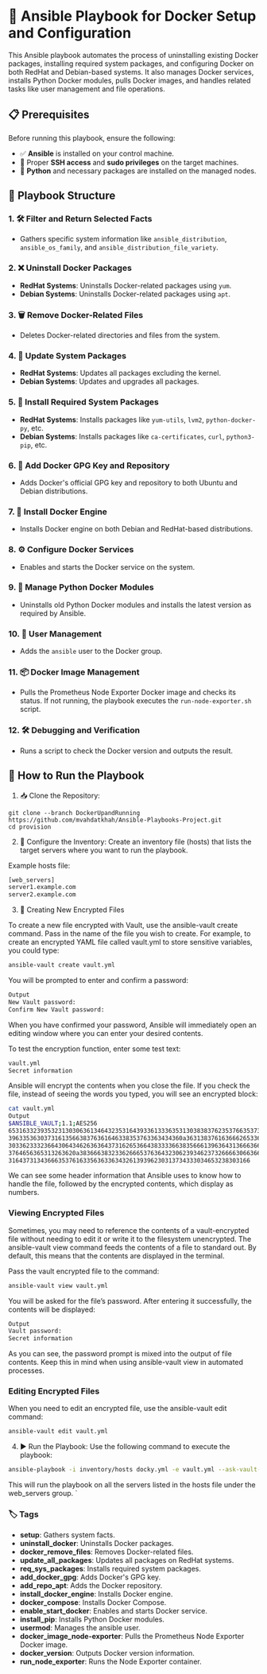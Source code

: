 # 🚀 Ansible Playbook for Docker Setup and Configuration

This Ansible playbook automates the process of uninstalling existing Docker packages, installing required system packages, and configuring Docker on both RedHat and Debian-based systems. It also manages Docker services, installs Python Docker modules, pulls Docker images, and handles related tasks like user management and file operations.

## 📋 Prerequisites

Before running this playbook, ensure the following:

- ✅ **Ansible** is installed on your control machine.
- 🔑 Proper **SSH access** and **sudo privileges** on the target machines.
- 🐍 **Python** and necessary packages are installed on the managed nodes.

## 📂 Playbook Structure

### 1. 🛠️ Filter and Return Selected Facts
- Gathers specific system information like `ansible_distribution`, `ansible_os_family`, and `ansible_distribution_file_variety`.

### 2. ❌ Uninstall Docker Packages
- **RedHat Systems**: Uninstalls Docker-related packages using `yum`.
- **Debian Systems**: Uninstalls Docker-related packages using `apt`.

### 3. 🗑️ Remove Docker-Related Files
- Deletes Docker-related directories and files from the system.

### 4. 🔄 Update System Packages
- **RedHat Systems**: Updates all packages excluding the kernel.
- **Debian Systems**: Updates and upgrades all packages.

### 5. 🧰 Install Required System Packages
- **RedHat Systems**: Installs packages like `yum-utils`, `lvm2`, `python-docker-py`, etc.
- **Debian Systems**: Installs packages like `ca-certificates`, `curl`, `python3-pip`, etc.

### 6. 🔑 Add Docker GPG Key and Repository
- Adds Docker's official GPG key and repository to both Ubuntu and Debian distributions.

### 7. 🐳 Install Docker Engine
- Installs Docker engine on both Debian and RedHat-based distributions.

### 8. ⚙️ Configure Docker Services
- Enables and starts the Docker service on the system.

### 9. 🐍 Manage Python Docker Modules
- Uninstalls old Python Docker modules and installs the latest version as required by Ansible.

### 10. 👤 User Management
- Adds the `ansible` user to the Docker group.

### 11. 📦 Docker Image Management
- Pulls the Prometheus Node Exporter Docker image and checks its status. If not running, the playbook executes the `run-node-exporter.sh` script.

### 12. 🛠️ Debugging and Verification
- Runs a script to check the Docker version and outputs the result.


## 🚀 How to Run the Playbook
1. 📥 Clone the Repository:
```bahs
git clone --branch DockerUpandRunning https://github.com/mvahdatkhah/Ansible-Playbooks-Project.git
cd provision
```

2. 📝 Configure the Inventory: Create an inventory file (hosts) that lists the target servers where you want to run the playbook.

Example hosts file:
```bash
[web_servers]
server1.example.com
server2.example.com
```
3. 🔐 Creating New Encrypted Files

To create a new file encrypted with Vault, use the ansible-vault create command. Pass in the name of the file you wish to create. For example, to create an encrypted YAML file called vault.yml to store sensitive variables, you could type:
```bash
ansible-vault create vault.yml
```
You will be prompted to enter and confirm a password:

```bash
Output
New Vault password: 
Confirm New Vault password:
```

When you have confirmed your password, Ansible will immediately open an editing window where you can enter your desired contents.

To test the encryption function, enter some test text:
```bash
vault.yml
Secret information
```

Ansible will encrypt the contents when you close the file. If you check the file, instead of seeing the words you typed, you will see an encrypted block:
```bash
cat vault.yml
Output
$ANSIBLE_VAULT;1.1;AES256
65316332393532313030636134643235316439336133363531303838376235376635373430336333
3963353630373161356638376361646338353763363434360a363138376163666265336433633664
30336233323664306434626363643731626536643833336638356661396364313666366231616261
3764656365313263620a383666383233626665376364323062393462373266663066366536306163
31643731343666353761633563633634326139396230313734333034653238303166
```
We can see some header information that Ansible uses to know how to handle the file, followed by the encrypted contents, which display as numbers.

### Viewing Encrypted Files
Sometimes, you may need to reference the contents of a vault-encrypted file without needing to edit it or write it to the filesystem unencrypted. The ansible-vault view command feeds the contents of a file to standard out. By default, this means that the contents are displayed in the terminal.

Pass the vault encrypted file to the command:
```bash
ansible-vault view vault.yml
```
You will be asked for the file’s password. After entering it successfully, the contents will be displayed:

```bash
Output
Vault password:
Secret information
```
As you can see, the password prompt is mixed into the output of file contents. Keep this in mind when using ansible-vault view in automated processes.

### Editing Encrypted Files
When you need to edit an encrypted file, use the ansible-vault edit command:

```bash
ansible-vault edit vault.yml
```
4. ▶️ Run the Playbook: Use the following command to execute the playbook:

```bash
ansible-playbook -i inventory/hosts docky.yml -e vault.yml --ask-vault-pass
```

This will run the playbook on all the servers listed in the hosts file under the web_servers group.
`

### 🏷️ Tags

- **setup**: Gathers system facts.
- **uninstall_docker**: Uninstalls Docker packages.
- **docker_remove_files**: Removes Docker-related files.
- **update_all_packages**: Updates all packages on RedHat systems.
- **req_sys_packages**: Installs required system packages.
- **add_docker_gpg**: Adds Docker's GPG key.
- **add_repo_apt**: Adds the Docker repository.
- **install_docker_engine**: Installs Docker engine.
- **docker_compose**: Installs Docker Compose.
- **enable_start_docker**: Enables and starts Docker service.
- **install_pip**: Installs Python Docker modules.
- **usermod**: Manages the ansible user.
- **docker_image_node-exporter**: Pulls the Prometheus Node Exporter Docker image.
- **docker_version**: Outputs Docker version information.
- **run_node_exporter**: Runs the Node Exporter container.

